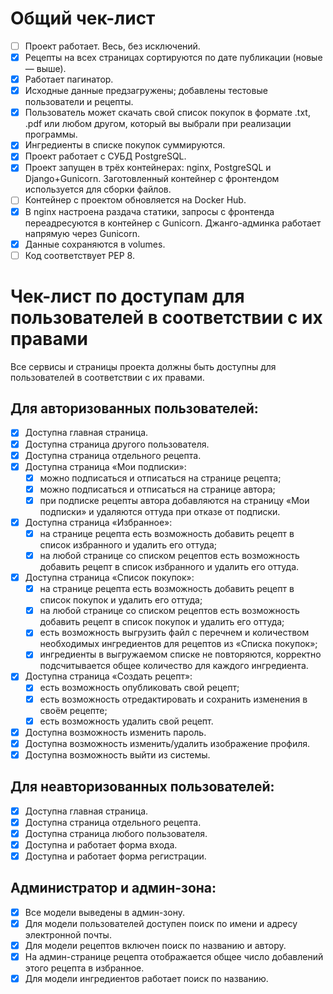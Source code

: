 # Общий чек-лист

- [ ] Проект работает. Весь, без исключений.
- [x] Рецепты на всех страницах сортируются по дате публикации (новые — выше).
- [x] Работает пагинатор.
- [x] Исходные данные предзагружены; добавлены тестовые пользователи и рецепты.
- [x] Пользователь может скачать свой список покупок в формате .txt, .pdf или любом другом, который вы выбрали при реализации программы.
- [x] Ингредиенты в списке покупок суммируются.
- [x] Проект работает с СУБД PostgreSQL.
- [x] Проект запущен в трёх контейнерах: nginx, PostgreSQL и Django+Gunicorn. Заготовленный контейнер с фронтендом используется для сборки файлов.
- [ ] Контейнер с проектом обновляется на Docker Hub.
- [x] В nginx настроена раздача статики, запросы с фронтенда переадресуются в контейнер с Gunicorn. Джанго-админка работает напрямую через Gunicorn.
- [x] Данные сохраняются в volumes.
- [ ] Код соответствует PEP 8.

# Чек-лист по доступам для пользователей в соответствии с их правами

Все сервисы и страницы проекта должны быть доступны для пользователей в соответствии с их правами.

## Для авторизованных пользователей:

- [x] Доступна главная страница.
- [x] Доступна страница другого пользователя.
- [x] Доступна страница отдельного рецепта.
- [x] Доступна страница «Мои подписки»:
    - [x] можно подписаться и отписаться на странице рецепта;
    - [x] можно подписаться и отписаться на странице автора;
    - [x] при подписке рецепты автора добавляются на страницу «Мои подписки» и удаляются оттуда при отказе от подписки.
- [x] Доступна страница «Избранное»:
    - [x] на странице рецепта есть возможность добавить рецепт в список избранного и удалить его оттуда;
    - [x] на любой странице со списком рецептов есть возможность добавить рецепт в список избранного и удалить его оттуда.
- [x] Доступна страница «Список покупок»:
    - [x] на странице рецепта есть возможность добавить рецепт в список покупок и удалить его оттуда;
    - [x] на любой странице со списком рецептов есть возможность добавить рецепт в список покупок и удалить его оттуда;
    - [x] есть возможность выгрузить файл с перечнем и количеством необходимых ингредиентов для рецептов из «Списка покупок»;
    - [x] ингредиенты в выгружаемом списке не повторяются, корректно подсчитывается общее количество для каждого ингредиента.
- [x] Доступна страница «Создать рецепт»:
    - [x] есть возможность опубликовать свой рецепт;
    - [x] есть возможность отредактировать и сохранить изменения в своём рецепте;
    - [x] есть возможность удалить свой рецепт.
- [x] Доступна возможность изменить пароль.
- [x] Доступна возможность изменить/удалить изображение профиля.
- [x] Доступна возможность выйти из системы.

## Для неавторизованных пользователей:

- [x] Доступна главная страница.
- [x] Доступна страница отдельного рецепта.
- [x] Доступна страница любого пользователя.
- [x] Доступна и работает форма входа.
- [x] Доступна и работает форма регистрации.

## Администратор и админ-зона:

- [x] Все модели выведены в админ-зону.
- [x] Для модели пользователей доступен поиск по имени и адресу электронной почты.
- [x] Для модели рецептов включен поиск по названию и автору.
- [x] На админ-странице рецепта отображается общее число добавлений этого рецепта в избранное.
- [x] Для модели ингредиентов работает поиск по названию.